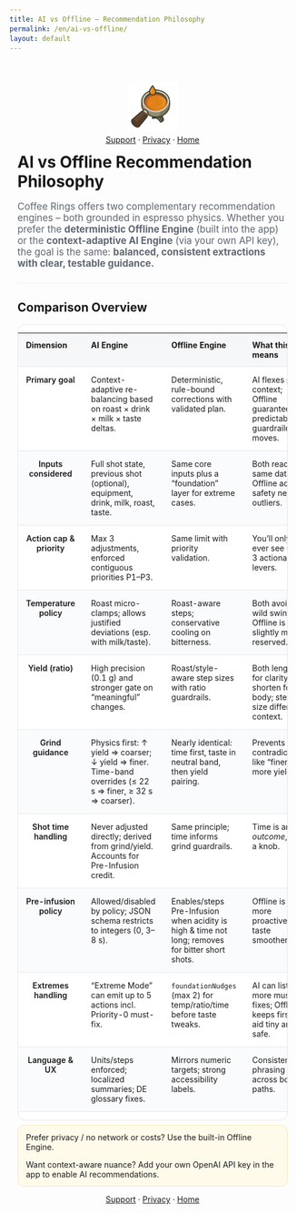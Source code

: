 ```yaml
---
title: AI vs Offline – Recommendation Philosophy
permalink: /en/ai-vs-offline/
layout: default
---
```


<style>
:root{
  --fg:#222; --muted:#5f6772; --bg:#fff; --stripe:#f6f7f8; --accent:#c9a227;
  --radius:14px; --space:14px; --space-lg:24px; --border:1px solid #e6e7ea;
  --maxw:980px;
}
.page-wrap{max-width:var(--maxw); margin:0 auto; padding:var(--space-lg) var(--space);}
.lede{font-size:1.05rem; color:var(--muted);}
.kicker{display:inline-block; font-weight:600; color:var(--accent); letter-spacing:.02em;}
h1{margin:.25rem 0 1rem;}
hr{border:none; height:1px; background:#eceef1; margin:var(--space-lg) 0;}

.table-wrap{background:var(--bg); border-radius:var(--radius); border:var(--border); overflow:hidden;}
table.cmp{width:100%; border-collapse:collapse;}
table.cmp thead th{font-weight:700; text-align:left; background:var(--stripe); padding:12px 14px; border-bottom:var(--border);}
table.cmp tbody th{font-weight:600; width:24%; vertical-align:top;}
table.cmp td, table.cmp th{padding:14px; border-bottom:var(--border); vertical-align:top;}
table.cmp td small{color:var(--muted);}
table.cmp tr:nth-child(even) td, table.cmp tr:nth-child(even) th{background: #fafbfc;}

/* Mobile: turn each row into a card */
@media (max-width: 740px){
  .table-wrap{border:none; background:transparent;}
  table.cmp{display:block;}
  table.cmp thead{display:none;}
  table.cmp tbody{display:grid; gap:12px;}
  table.cmp tr{display:grid; border:var(--border); border-radius:12px; background:#fff;}
  table.cmp tr > *{display:block; border:none; padding:12px 14px;}
  table.cmp tr > th{
    border-bottom:1px solid #edf0f3;
    background:#fff; width:auto;
  }
  /* show column labels for each cell */
  table.cmp td[data-label]::before{
    content: attr(data-label);
    display:block; font-size:.82rem; color:var(--muted); margin-bottom:4px;
    font-weight:600; letter-spacing:.01em;
  }
}

/* callouts */
.note{background:#fffbeb; border:1px solid #f3e7b6; border-radius:12px; padding:12px 14px; margin-top:8px;}
</style>

<div class="page-wrap">

<p align="center">
  <img src="/assets/coffeerings.png" alt="Coffee Rings" width="90"><br>
<a href="/en/support/">Support</a> · <a href="/en/privacy/">Privacy</a> · <a href="/">Home</a>
</p>

<h1>AI vs Offline Recommendation Philosophy</h1>

<p class="lede">
Coffee Rings offers two complementary recommendation engines – both grounded in espresso physics.
Whether you prefer the <strong>deterministic Offline Engine</strong> (built into the app) or the
<strong>context-adaptive AI Engine</strong> (via your own API key), the goal is the same:
<strong>balanced, consistent extractions with clear, testable guidance.</strong>
</p>

<hr>

<h2>Comparison Overview</h2>

<div class="table-wrap">
<table class="cmp">
  <thead>
    <tr>
      <th>Dimension</th>
      <th>AI Engine</th>
      <th>Offline Engine</th>
      <th>What this means</th>
    </tr>
  </thead>
  <tbody>
    <tr>
      <th>Primary goal</th>
      <td data-label="AI Engine">Context-adaptive re-balancing based on roast × drink × milk × taste deltas.</td>
      <td data-label="Offline Engine">Deterministic, rule-bound corrections with validated plan.</td>
      <td data-label="What this means">AI flexes per context; Offline guarantees predictable, guardrailed moves.</td>
    </tr>
    <tr>
      <th>Inputs considered</th>
      <td data-label="AI Engine">Full shot state, previous shot (optional), equipment, drink, milk, roast, taste.</td>
      <td data-label="Offline Engine">Same core inputs plus a “foundation” layer for extreme cases.</td>
      <td data-label="What this means">Both read the same data; Offline adds a safety net for outliers.</td>
    </tr>
    <tr>
      <th>Action cap & priority</th>
      <td data-label="AI Engine">Max 3 adjustments, enforced contiguous priorities P1–P3.</td>
      <td data-label="Offline Engine">Same limit with priority validation.</td>
      <td data-label="What this means">You’ll only ever see up to 3 actionable levers.</td>
    </tr>
    <tr>
      <th>Temperature policy</th>
      <td data-label="AI Engine">Roast micro-clamps; allows justified deviations (esp. with milk/taste).</td>
      <td data-label="Offline Engine">Roast-aware steps; conservative cooling on bitterness.</td>
      <td data-label="What this means">Both avoid wild swings; Offline is slightly more reserved.</td>
    </tr>
    <tr>
      <th>Yield (ratio)</th>
      <td data-label="AI Engine">High precision (0.1 g) and stronger gate on “meaningful” changes.</td>
      <td data-label="Offline Engine">Roast/style-aware step sizes with ratio guardrails.</td>
      <td data-label="What this means">Both lengthen for clarity or shorten for body; step size differs by context.</td>
    </tr>
    <tr>
      <th>Grind guidance</th>
      <td data-label="AI Engine">Physics first: ↑ yield ⇒ coarser; ↓ yield ⇒ finer. Time-band overrides (≤ 22 s ⇒ finer, ≥ 32 s ⇒ coarser).</td>
      <td data-label="Offline Engine">Nearly identical: time first, taste in neutral band, then yield pairing.</td>
      <td data-label="What this means">Prevents contradictions like “finer + more yield”.</td>
    </tr>
    <tr>
      <th>Shot time handling</th>
      <td data-label="AI Engine">Never adjusted directly; derived from grind/yield. Accounts for Pre-Infusion credit.</td>
      <td data-label="Offline Engine">Same principle; time informs grind guardrails.</td>
      <td data-label="What this means">Time is an <em>outcome</em>, not a knob.</td>
    </tr>
    <tr>
      <th>Pre-infusion policy</th>
      <td data-label="AI Engine">Allowed/disabled by policy; JSON schema restricts to integers (0, 3–8 s).</td>
      <td data-label="Offline Engine">Enables/steps Pre-Infusion when acidity is high & time not long; removes for bitter short shots.</td>
      <td data-label="What this means">Offline is more proactive as a taste smoother.</td>
    </tr>
    <tr>
      <th>Extremes handling</th>
      <td data-label="AI Engine">“Extreme Mode” can emit up to 5 actions incl. Priority-0 must-fix.</td>
      <td data-label="Offline Engine"><code>foundationNudges</code> (max 2) for temp/ratio/time before taste tweaks.</td>
      <td data-label="What this means">AI can list more must-fixes; Offline keeps first-aid tiny and safe.</td>
    </tr>
    <tr>
      <th>Language & UX</th>
      <td data-label="AI Engine">Units/steps enforced; localized summaries; DE glossary fixes.</td>
      <td data-label="Offline Engine">Mirrors numeric targets; strong accessibility labels.</td>
      <td data-label="What this means">Consistent phrasing across both paths.</td>
    </tr>
  </tbody>
</table>
</div>

<div class="note">
  Prefer privacy / no network or costs? Use the built-in Offline Engine.  
  <p></p>
  Want context-aware nuance? Add your own OpenAI API key in the app to enable AI recommendations.
</div>

<p align="center">
  <a href="/en/support/">Support</a> · <a href="/en/privacy/">Privacy</a> · <a href="/">Home</a>
</p>

</div>
